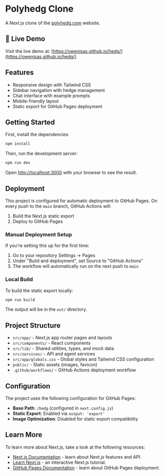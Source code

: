 # Polyhedg Clone

A Next.js clone of the [polyhedg.com](https://www.polyhedg.com/) website.

## 🚀 Live Demo

Visit the live demo at: [https://owenisas.github.io/hedg/](https://owenisas.github.io/hedg/)

## Features

- Responsive design with Tailwind CSS
- Sidebar navigation with hedge management
- Chat interface with example prompts
- Mobile-friendly layout
- Static export for GitHub Pages deployment

## Getting Started

First, install the dependencies:

```bash
npm install
```

Then, run the development server:

```bash
npm run dev
```

Open [http://localhost:3000](http://localhost:3000) with your browser to see the result.

## Deployment

This project is configured for automatic deployment to GitHub Pages. On every push to the `main` branch, GitHub Actions will:

1. Build the Next.js static export
2. Deploy to GitHub Pages

### Manual Deployment Setup

If you're setting this up for the first time:

1. Go to your repository Settings → Pages
2. Under "Build and deployment", set Source to "GitHub Actions"
3. The workflow will automatically run on the next push to `main`

### Local Build

To build the static export locally:

```bash
npm run build
```

The output will be in the `out/` directory.

## Project Structure

- `src/app/` - Next.js app router pages and layouts
- `src/components/` - React components
- `src/lib/` - Shared utilities, types, and mock data
- `src/services/` - API and agent services
- `src/app/globals.css` - Global styles and Tailwind CSS configuration
- `public/` - Static assets (images, favicon)
- `.github/workflows/` - GitHub Actions deployment workflow

## Configuration

The project uses the following configuration for GitHub Pages:

- **Base Path**: `/hedg` (configured in `next.config.js`)
- **Static Export**: Enabled via `output: 'export'`
- **Image Optimization**: Disabled for static export compatibility

## Learn More

To learn more about Next.js, take a look at the following resources:

- [Next.js Documentation](https://nextjs.org/docs) - learn about Next.js features and API.
- [Learn Next.js](https://nextjs.org/learn) - an interactive Next.js tutorial.
- [GitHub Pages Documentation](https://docs.github.com/pages) - learn about GitHub Pages deployment.